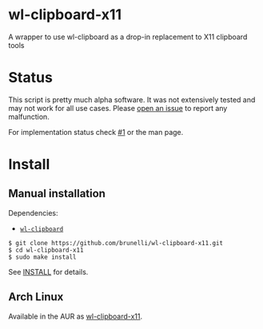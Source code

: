 wl-clipboard-x11
================

A wrapper to use wl-clipboard as a drop-in replacement to X11 clipboard tools

# Status

This script is pretty much alpha software. It was not extensively tested and may not work for all use cases. Please [open an issue][issue-new] to report any malfunction.

For implementation status check [#1][issue-1] or the man page.

# Install

## Manual installation

Dependencies:

- [`wl-clipboard`][wl-clipboard]

```
$ git clone https://github.com/brunelli/wl-clipboard-x11.git
$ cd wl-clipboard-x11
$ sudo make install
```

See [INSTALL][install] for details.

## Arch Linux

Available in the AUR as [wl-clipboard-x11][aur].

[aur]: https://aur.archlinux.org/packages/wl-clipboard-x11
[install]: https://github.com/brunelli/wl-clipboard-x11/blob/master/INSTALL
[issue-1]: https://github.com/brunelli/wl-clipboard-x11/issues/1
[issue-new]: https://github.com/brunelli/wl-clipboard-x11/issues/new
[wl-clipboard]: https://github.com/bugaevc/wl-clipboard
